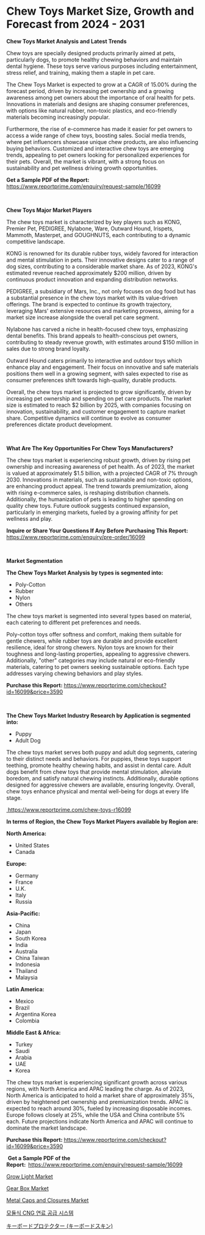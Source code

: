 <p><h1>Chew Toys Market Size, Growth and Forecast from 2024 - 2031</h1></p><p><strong>Chew Toys Market Analysis and Latest Trends</strong></p>
<p><p>Chew toys are specially designed products primarily aimed at pets, particularly dogs, to promote healthy chewing behaviors and maintain dental hygiene. These toys serve various purposes including entertainment, stress relief, and training, making them a staple in pet care.</p><p>The Chew Toys Market is expected to grow at a CAGR of 15.00% during the forecast period, driven by increasing pet ownership and a growing awareness among pet owners about the importance of oral health for pets. Innovations in materials and designs are shaping consumer preferences, with options like natural rubber, non-toxic plastics, and eco-friendly materials becoming increasingly popular.</p><p>Furthermore, the rise of e-commerce has made it easier for pet owners to access a wide range of chew toys, boosting sales. Social media trends, where pet influencers showcase unique chew products, are also influencing buying behaviors. Customized and interactive chew toys are emerging trends, appealing to pet owners looking for personalized experiences for their pets. Overall, the market is vibrant, with a strong focus on sustainability and pet wellness driving growth opportunities.</p></p>
<p><strong>Get a Sample PDF of the Report:&nbsp;</strong> <a href="https://www.reportprime.com/enquiry/request-sample/16099">https://www.reportprime.com/enquiry/request-sample/16099</a></p>
<p>&nbsp;</p>
<p><strong>Chew Toys Major Market Players</strong></p>
<p><p>The chew toys market is characterized by key players such as KONG, Premier Pet, PEDIGREE, Nylabone, Ware, Outward Hound, Irispets, Mammoth, Masterpet, and GOUGHNUTS, each contributing to a dynamic competitive landscape.</p><p>KONG is renowned for its durable rubber toys, widely favored for interaction and mental stimulation in pets. Their innovative designs cater to a range of dog sizes, contributing to a considerable market share. As of 2023, KONG's estimated revenue reached approximately $200 million, driven by continuous product innovation and expanding distribution networks.</p><p>PEDIGREE, a subsidiary of Mars, Inc., not only focuses on dog food but has a substantial presence in the chew toys market with its value-driven offerings. The brand is expected to continue its growth trajectory, leveraging Mars' extensive resources and marketing prowess, aiming for a market size increase alongside the overall pet care segment.</p><p>Nylabone has carved a niche in health-focused chew toys, emphasizing dental benefits. This brand appeals to health-conscious pet owners, contributing to steady revenue growth, with estimates around $150 million in sales due to strong brand loyalty.</p><p>Outward Hound caters primarily to interactive and outdoor toys which enhance play and engagement. Their focus on innovative and safe materials positions them well in a growing segment, with sales expected to rise as consumer preferences shift towards high-quality, durable products.</p><p>Overall, the chew toys market is projected to grow significantly, driven by increasing pet ownership and spending on pet care products. The market size is estimated to reach $2 billion by 2025, with companies focusing on innovation, sustainability, and customer engagement to capture market share. Competitive dynamics will continue to evolve as consumer preferences dictate product development. </p></p>
<p>&nbsp;</p>
<p><strong>What Are The Key Opportunities For Chew Toys Manufacturers?</strong></p>
<p><p>The chew toys market is experiencing robust growth, driven by rising pet ownership and increasing awareness of pet health. As of 2023, the market is valued at approximately $1.5 billion, with a projected CAGR of 7% through 2030. Innovations in materials, such as sustainable and non-toxic options, are enhancing product appeal. The trend towards premiumization, along with rising e-commerce sales, is reshaping distribution channels. Additionally, the humanization of pets is leading to higher spending on quality chew toys. Future outlook suggests continued expansion, particularly in emerging markets, fueled by a growing affinity for pet wellness and play.</p></p>
<p><strong>Inquire or Share Your Questions If Any Before Purchasing This Report:</strong> <a href="https://www.reportprime.com/enquiry/pre-order/16099">https://www.reportprime.com/enquiry/pre-order/16099</a></p>
<p>&nbsp;</p>
<p><strong>Market Segmentation</strong></p>
<p><strong>The Chew Toys Market Analysis by types is segmented into:</strong></p>
<p><ul><li>Poly-Cotton</li><li>Rubber</li><li>Nylon</li><li>Others</li></ul></p>
<p><p>The chew toys market is segmented into several types based on material, each catering to different pet preferences and needs. </p><p>Poly-cotton toys offer softness and comfort, making them suitable for gentle chewers, while rubber toys are durable and provide excellent resilience, ideal for strong chewers. Nylon toys are known for their toughness and long-lasting properties, appealing to aggressive chewers. Additionally, "other" categories may include natural or eco-friendly materials, catering to pet owners seeking sustainable options. Each type addresses varying chewing behaviors and play styles.</p></p>
<p><strong>Purchase this Report:&nbsp;</strong><a href="https://www.reportprime.com/checkout?id=16099&price=3590">https://www.reportprime.com/checkout?id=16099&price=3590</a></p>
<p>&nbsp;</p>
<p><strong>The Chew Toys Market Industry Research by Application is segmented into:</strong></p>
<p><ul><li>Puppy</li><li>Adult Dog</li></ul></p>
<p><p>The chew toys market serves both puppy and adult dog segments, catering to their distinct needs and behaviors. For puppies, these toys support teething, promote healthy chewing habits, and assist in dental care. Adult dogs benefit from chew toys that provide mental stimulation, alleviate boredom, and satisfy natural chewing instincts. Additionally, durable options designed for aggressive chewers are available, ensuring longevity. Overall, chew toys enhance physical and mental well-being for dogs at every life stage.</p></p>
<p><a href="https://www.reportprime.com/chew-toys-r16099">&nbsp;https://www.reportprime.com/chew-toys-r16099</a></p>
<p><strong>In terms of Region, the Chew Toys Market Players available by Region are:</strong></p>
<p>
    <p> <strong> North America: </strong>
        <ul>
            <li>United States</li>
            <li>Canada</li>
        </ul>
        </p> 
    <p> <strong> Europe: </strong>
        <ul>
            <li>Germany</li>
            <li>France</li>
            <li>U.K.</li>
            <li>Italy</li>
            <li>Russia</li>
        </ul>
        </p> 
    <p> <strong> Asia-Pacific: </strong>
        <ul>
            <li>China</li>
            <li>Japan</li>
            <li>South Korea</li>
            <li>India</li>
            <li>Australia</li>
            <li>China Taiwan</li>
            <li>Indonesia</li>
            <li>Thailand</li>
            <li>Malaysia</li>
        </ul>
        </p> 
    <p> <strong> Latin America: </strong>
        <ul>
            <li>Mexico</li>
            <li>Brazil</li>
            <li>Argentina Korea</li>
            <li>Colombia</li>
        </ul>
        </p> 
    <p> <strong> Middle East & Africa: </strong>
        <ul>
            <li>Turkey</li>
            <li>Saudi</li>
            <li>Arabia</li>
            <li>UAE</li>
            <li>Korea</li>
        </ul>
    </p>
    </p>
<p><p>The chew toys market is experiencing significant growth across various regions, with North America and APAC leading the charge. As of 2023, North America is anticipated to hold a market share of approximately 35%, driven by heightened pet ownership and premiumization trends. APAC is expected to reach around 30%, fueled by increasing disposable incomes. Europe follows closely at 25%, while the USA and China contribute 5% each. Future projections indicate North America and APAC will continue to dominate the market landscape.</p></p>
<p><strong>Purchase this Report: </strong><a href="https://www.reportprime.com/checkout?id=16099&price=3590">https://www.reportprime.com/checkout?id=16099&price=3590</a></p>
<p>&nbsp;<strong>Get a Sample PDF of the Report:&nbsp;&nbsp;</strong><a href="https://www.reportprime.com/enquiry/request-sample/16099">https://www.reportprime.com/enquiry/request-sample/16099</a></p>
<p><strong></strong></p>
<p><p><a href="https://medium.com/@lynnullrich1993/the-grow-light-market-prioritizes-cost-control-and-efficiency-enhancement-73d1119615a1">Grow Light Market</a></p><p><a href="https://issuu.com/reportprime-2/docs/gear-box-market-size-2030.pptx_d8f02a8d34672a">Gear Box Market</a></p><p><a href="https://www.linkedin.com/pulse/how-regional-global-trends-shaping-metal-caps-closures-market-xbolf?trackingId=FHQKYq1HT421AjB48F9pIQ%3D%3D">Metal Caps and Closures Market</a></p><p><a href="https://medium.com/@ixknzplk81/%EC%84%B8%EA%B3%84-modular-cng-fueling-system-market-%EC%9D%80-2024%EC%97%90%EC%84%9C-2031%EB%A1%9C-%EC%97%B0%ED%8F%89%EA%B7%A0-%EC%A6%9D%EA%B0%80%EC%9C%A8%EC%9D%84-%EB%B3%B4%EC%9D%BC-%EA%B2%83%EC%9C%BC%EB%A1%9C-%EC%98%88%EC%83%81%EB%90%A9%EB%8B%88%EB%8B%A4-bb22204a263e">모듈식 CNG 연료 공급 시스템</a></p><p><a href="https://medium.com/@cryptoasu_20150/keyboard-protector-keyboard-skin-market-%E3%81%AF-%E3%82%B3%E3%82%B9%E3%83%88%E7%AE%A1%E7%90%86%E3%81%A8%E5%8A%B9%E7%8E%87%E5%90%91%E4%B8%8A%E3%82%92%E5%84%AA%E5%85%88%E3%81%97%E3%81%BE%E3%81%99-%E3%81%95%E3%82%89%E3%81%AB-%E5%A0%B1%E5%91%8A%E6%9B%B8%E3%81%AF%E5%B8%82%E5%A0%B4%E3%81%AE%E9%9C%80%E8%A6%81%E9%9D%A2%E3%81%A8%E4%BE%9B%E7%B5%A6%E9%9D%A2%E3%81%AE%E4%B8%A1%E6%96%B9%E3%82%92%E3%82%AB%E3%83%90%E3%83%BC%E3%81%97%E3%81%A6%E3%81%84%E3%81%BE%E3%81%99-0b75737e2b4f">キーボードプロテクター (キーボードスキン)</a></p></p>